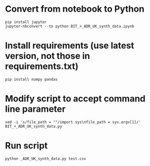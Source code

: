 # Convert from notebook to Python
```
pip install jupyter
jupyter-nbconvert --to python BIT_+_ADR_UK_synth_data.ipynb
```
# Install requirements (use latest version, not those in requirements.txt)
```
pip install numpy pandas
```
# Modify script to accept command line parameter
```
sed -i 's/file_path = ""/import sys\nfile_path = sys.argv[1]/' BIT_+_ADR_UK_synth_data.py
```
# Run script
```
python _ADR_UK_synth_data.py test.csv
```
